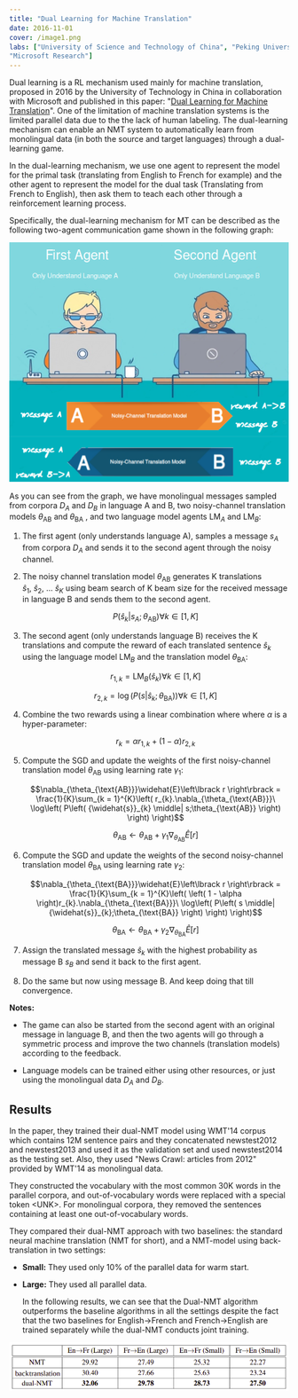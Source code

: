 ```yaml
---
title: "Dual Learning for Machine Translation"
date: 2016-11-01
cover: /image1.png
labs: ["University of Science and Technology of China", "Peking University",
"Microsoft Research"]
---
```


Dual learning is a RL mechanism used mainly for machine translation,
proposed in 2016 by the University of Technology in China in
collaboration with Microsoft and published in this paper: "[Dual
Learning for Machine
Translation](https://arxiv.org/pdf/1611.00179.pdf)". One of the
limitation of machine translation systems is the limited parallel data
due to the the lack of human labeling. The dual-learning mechanism can
enable an NMT system to automatically learn from monolingual data (in
both the source and target languages) through a dual-learning game.

In the dual-learning mechanism, we use one agent to represent the model
for the primal task (translating from English to French for example) and
the other agent to represent the model for the dual task (Translating
from French to English), then ask them to teach each other through a
reinforcement learning process.

Specifically, the dual-learning mechanism for MT can be described as the
following two-agent communication game shown in the following graph:

<div align="center">
    <img src="media/Dual_Learning/image1.png" width=750>
</div>

As you can see from the graph, we have monolingual messages sampled from
corpora $D_{A}$ and $D_{B}$ in language A and B, two noisy-channel
translation models $\theta_{\text{AB}}$ and $\theta_{\text{BA}}$ , and
two language model agents $\text{LM}_{A}$ and $\text{LM}_{B}$:

1.  The first agent (only understands language A), samples a message
    $s_{A}$ from corpora $D_{A}$ and sends it to the second agent
    through the noisy channel.

2.  The noisy channel translation model $\theta_{\text{AB}}$ generates K
    translations
    <span>${\widehat{s}}_{1},\ {\widehat{s}}_{2},\ ...\ {\widehat{s}}_{K}$</span>
    using beam search of K beam size for the received message in
    language B and sends them to the second agent.

    $$P\left( {\widehat{s}}_{k} \middle| s_{A};\theta_{\text{AB}} \right)\forall k \in \lbrack 1,K\rbrack$$

3.  The second agent (only understands language B) receives the K
    translations and compute the reward of each translated sentence
    <span>${\widehat{s}}_{k}$ using the language model $\text{LM}_{B}$ </span>
    and the translation model <span>$\theta_{\text{BA}}$</span>:

    $$r_{1,k} = \text{LM}_{B}\left( {\widehat{s}}_{k} \right)\forall k \in \lbrack 1,K\rbrack$$

    $$r_{2,k} = \log\left( P\left( s \middle| {\widehat{s}}_{k};\theta_{\text{BA}} \right) \right)\forall k \in \lbrack 1,K\rbrack$$

4.  Combine the two rewards using a linear combination where where
    <span>$\alpha$</span> is a hyper-parameter:

    $$r_{k} = \alpha r_{1,k} + \left( 1 - \alpha \right)r_{2,k}$$

5.  Compute the SGD and update the weights of the first noisy-channel
    translation model $\theta_{\text{AB}}$ using learning rate $\gamma_{1}$:

    $$\nabla_{\theta_{\text{AB}}}\widehat{E}\left\lbrack r \right\rbrack = \frac{1}{K}\sum_{k = 1}^{K}\left( r_{k}.\nabla_{\theta_{\text{AB}}}\ \log\left(  P\left( {\widehat{s}}_{k} \middle| s;\theta_{\text{AB}} \right) \right) \right)$$

    $$\theta_{\text{AB}} \leftarrow \theta_{\text{AB}} + \gamma_{1}\nabla_{\theta_{\text{AB}}}\widehat{E}\left\lbrack r \right\rbrack$$

6.  Compute the SGD and update the weights of the second noisy-channel
    translation model $\theta_{\text{BA}}$ using learning rate $\gamma_{2}$:

    $$\nabla_{\theta_{\text{BA}}}\widehat{E}\left\lbrack r \right\rbrack = \frac{1}{K}\sum_{k = 1}^{K}\left( \left( 1 - \alpha \right)r_{k}.\nabla_{\theta_{\text{BA}}}\ \log\left( P\left( s \middle| {\widehat{s}}_{k};\theta_{\text{BA}} \right) \right) \right)$$


    $$\theta_{\text{BA}} \leftarrow \theta_{\text{BA}} + \gamma_{2}\nabla_{\theta_{\text{BA}}}\widehat{E}\left\lbrack r \right\rbrack$$

7.  Assign the translated message <span>${\widehat{s}}_{k}$</span> with the
    highest probability as message B <span>$s_{B}$</span> and send it back to
    the first agent.

8.  Do the same but now using message B. And keep doing that till convergence.

**Notes:**

-   The game can also be started from the second agent with an original
    message in language B, and then the two agents will go through a
    symmetric process and improve the two channels (translation models)
    according to the feedback.

-   Language models can be trained either using other resources, or just
    using the monolingual data $D_{A}$ and $D_{B}$.

Results
-------

In the paper, they trained their dual-NMT model using WMT'14 corpus
which contains 12M sentence pairs and they concatenated newstest2012 and
newstest2013 and used it as the validation set and used newstest2014 as
the testing set. Also, they used "News Crawl: articles from 2012"
provided by WMT'14 as monolingual data.

They constructed the vocabulary with the most common 30K words in the
parallel corpora, and out-of-vocabulary words were replaced with a
special token \<UNK\>. For monolingual corpora, they removed the
sentences containing at least one out-of-vocabulary words.

They compared their dual-NMT approach with two baselines: the standard
neural machine translation (NMT for short), and a NMT-model using
back-translation in two settings:

-   **Small:** They used only 10% of the parallel data for warm start.

-   **Large:** They used all parallel data.

    In the following results, we can see that the Dual-NMT algorithm
    outperforms the baseline algorithms in all the settings despite the
    fact that the two baselines for English→French and French→English
    are trained separately while the dual-NMT conducts joint training.

<div align="center">
    <img src="media/Dual_Learning/image2.png" width=750>
</div>